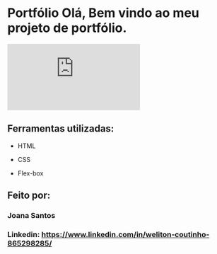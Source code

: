 # Portfólio Olá, Bem vindo ao meu projeto de portfólio.

<iframe src="https://portfolio-bxkb6gssn-weliton-coutinho-s-projects.vercel.app/" frameborder="0"></iframe>

## Ferramentas utilizadas:

* HTML

* CSS

* Flex-box

## Feito por:

### Joana Santos

### Linkedin: https://www.linkedin.com/in/weliton-coutinho-865298285/
